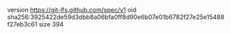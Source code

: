 version https://git-lfs.github.com/spec/v1
oid sha256:3925422de59d3dbb8a06bfa0ff8d90e6b07e01b6782f27e25e15488f27eb3c61
size 394
